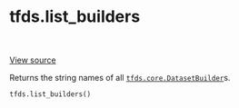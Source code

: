 <div itemscope itemtype="http://developers.google.com/ReferenceObject">
<meta itemprop="name" content="tfds.list_builders" />
<meta itemprop="path" content="Stable" />
</div>

# tfds.list_builders

<!-- Insert buttons and diff -->

<table class="tfo-notebook-buttons tfo-api" align="left">
</table>

<a target="_blank" href="https://github.com/tensorflow/datasets/tree/master/tensorflow_datasets/core/registered.py">View
source</a>

<!-- Equality marker -->

Returns the string names of all
<a href="../tfds/core/DatasetBuilder.md"><code>tfds.core.DatasetBuilder</code></a>s.

``` python
tfds.list_builders()
```

<!-- Placeholder for "Used in" -->

